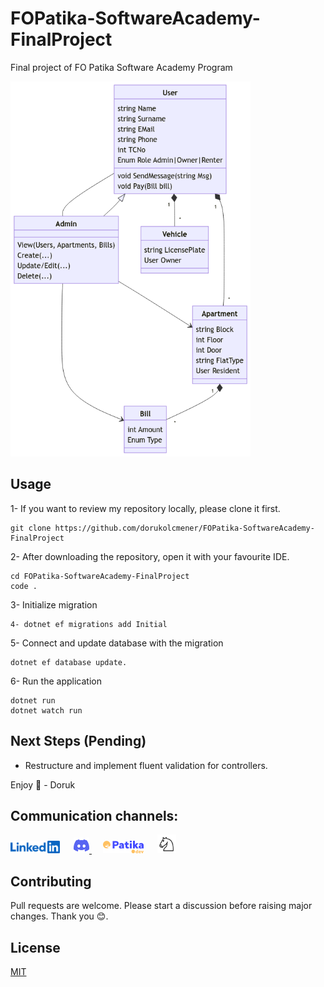 # FOPatika-SoftwareAcademy-FinalProject

Final project of FO Patika Software Academy Program

<img src="./Assets/UMLDiagram.png" height="600px"/>

## Usage

1- If you want to review my repository locally, please clone it first.

```
git clone https://github.com/dorukolcmener/FOPatika-SoftwareAcademy-FinalProject
```

2- After downloading the repository, open it with your favourite IDE.

```
cd FOPatika-SoftwareAcademy-FinalProject
code .
```

3- Initialize migration

```
4- dotnet ef migrations add Initial
```

5- Connect and update database with the migration

```
dotnet ef database update.
```

6- Run the application

```
dotnet run
dotnet watch run
```

## Next Steps (Pending)

- Restructure and implement fluent validation for controllers.

Enjoy 🚀 - Doruk

## Communication channels:

<a href="https://www.linkedin.com/in/dorukolcmener/"><img src="Assets/LinkedIn-Blue-96-2x.png" height=20 /></a> &emsp;
<a href="https://discord.com/users/772126247685718036" target="_blank">
<img src="Assets/discord.svg" height=25/>
</a> &emsp;
<a href="https://app.patika.dev/kaolin"><img src="Assets/newPatikaLogo.svg" height=20/></a> &emsp;
<a href="https://lichess.org/@/dorukovic"><img src="Assets/Lichess_Logo.svg" height=30 /></a>

## Contributing

Pull requests are welcome. Please start a discussion before raising major changes. Thank you 😊.

## License

[MIT](LICENSE)
